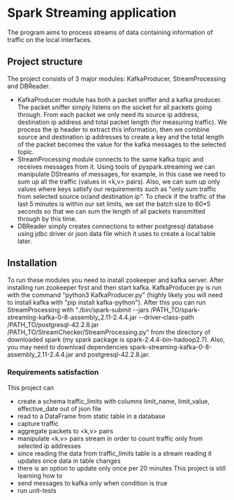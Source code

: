 # Spark Streaming application
The program aims to process streams of data containing information of traffic on the local interfaces.
## Project structure
The project consists of 3 major modules: KafkaProducer, StreamProcessing and DBReader.
- KafkaProducer module has both a packet sniffer and a kafka producer. The packet sniffer simply listens on the socket for all packets going through. From each packet we only need its source ip address, destination ip address and total packet length (for measuring traffic). We process the ip header to extract this information, then we combine source and destination ip addresses to create a key and the total length of the packet becomes the value for the kafka messages to the selected topic.
- StreamProcessing module connects to the same kafka topic and receives messages from it. Using tools of pyspark.streaming we can manipulate DStreams of messages, for example, in this case we need to sum up all the traffic (values in <k,v> pairs). Also, we can sum up only values where keys satisfy our requirements such as "only sum traffic from selected source or/and destination ip". To check if the traffic of the last 5 minutes is within our set limits, we set the batch size to 60*5 seconds so that we can sum the length of all packets transmitted through by this time.
- DBReader simply creates connections to either postgresql database using jdbc driver or json data file which it uses to create a local table later.
## Installation
To run these modules you need to install zookeeper and kafka server. After installing run zookeeper first and then start kafka. KafkaProducer.py is run with the command "python3 KafkaProducer.py" (highly likely you will need to install kafka with "pip install kafka-python"). After this you can run StreamProcessing with "./bin/spark-submit --jars /PATH_TO/spark-streaming-kafka-0-8-assembly_2.11-2.4.4.jar --driver-class-path /PATH_TO/postgresql-42.2.8.jar /PATH_TO/StreamChecker/StreamProcessing.py" from the directory of downloaded spark (my spark package is spark-2.4.4-bin-hadoop2.7). Also, you may need to download dependencies spark-streaming-kafka-0-8-assembly_2.11-2.4.4.jar and postgresql-42.2.8.jar.
### Requirements satisfaction
This project can
- create a schema traffic_limits with columns limit_name, limit_value, effective_date out of json file
- read to a DataFrame from static table in a database
- capture traffic
- aggregate packets to <k,v> pairs
- manipulate <k,v> pairs stream in order to count traffic only from selected ip addresses
- since reading the data from traffic_limits table is a stream reading it updates once data in table changes
- there is an option to update only once per 20 minutes
This project is still learning how to
- send messages to kafka only when condition is true
- run unit-tests

